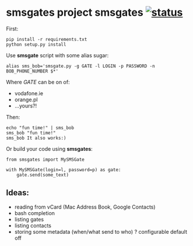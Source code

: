 # smsgates project smsgates [![status](http://stillmaintained.com/ssspiochld/smsgates.png)](http://stillmaintained.com/ssspiochld/smsgates)

First:

    pip install -r requirements.txt
    python setup.py install
    
Use **smsgate** script with some alias sugar:

    alias sms_bob='smsgate.py -g GATE -l LOGIN -p PASSWORD -n BOB_PHONE_NUMBER $*'

Where *GATE* can be on of:

* vodafone.ie
* orange.pl
* ...yours?!

Then:

    echo "fun time!" | sms_bob
    sms_bob "fun time!"
    sms_bob It also works:)

Or build your code using **smsgates**:

    from smsgates import MySMSGate

    with MySMSGate(login=l, password=p) as gate:
        gate.send(some_text)

## Ideas:

* reading from vCard (Mac Address Book, Google Contacts) 
* bash completion
* listing gates
* listing contacts
* storing some metadata (when/what send to who) ? configurable default off